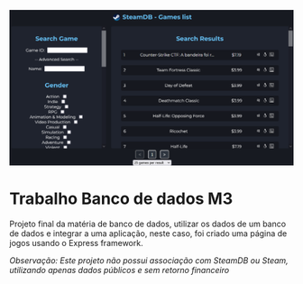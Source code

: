 ![Thumbnail](Thumbnail.png)
# Trabalho Banco de dados M3

Projeto final da matéria de banco de dados, utilizar os dados de um banco de dados e integrar a uma aplicação, neste caso, foi criado uma página de jogos usando o Express framework.

*Observação: Este projeto não possui associação com SteamDB ou Steam, utilizando apenas dados públicos e sem retorno financeiro*
